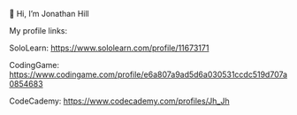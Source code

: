 👋 Hi, I’m Jonathan Hill

My profile links:

SoloLearn: https://www.sololearn.com/profile/11673171

CodingGame: https://www.codingame.com/profile/e6a807a9ad5d6a030531ccdc519d707a0854683

CodeCademy: https://www.codecademy.com/profiles/Jh_Jh
